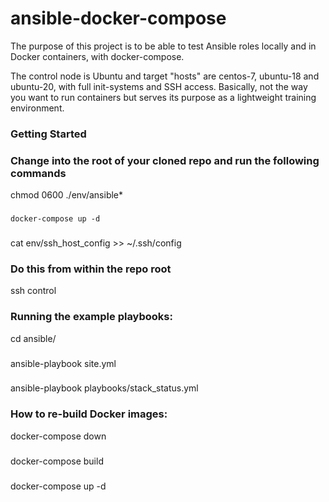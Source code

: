 # ansible-docker-compose

The purpose of this project is to be able to test Ansible roles locally and in Docker containers, with docker-compose.

The control node is Ubuntu and target "hosts" are centos-7, ubuntu-18 and ubuntu-20, with full init-systems and SSH access.  Basically, not the way you want to run containers but serves its purpose as a lightweight training environment.

### Getting Started
### Change into the root of your cloned repo and run the following commands
chmod 0600 ./env/ansible*
###
```
docker-compose up -d
```
###
cat env/ssh_host_config >> ~/.ssh/config

### Do this from within the repo root
ssh control 

### Running the example playbooks:
cd ansible/
###
ansible-playbook site.yml
###
ansible-playbook playbooks/stack_status.yml


### How to re-build Docker images:
docker-compose down
###
docker-compose build
###
docker-compose up -d
